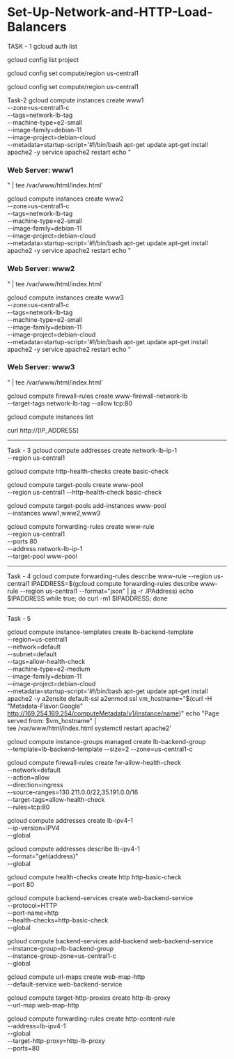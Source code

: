 # Set-Up-Network-and-HTTP-Load-Balancers

TASK - 1
gcloud auth list

gcloud config list project

gcloud config set compute/region us-central1

gcloud config set compute/region us-central1

Task-2
gcloud compute instances create www1 \
--zone=us-central1-c \
--tags=network-lb-tag \
--machine-type=e2-small \
--image-family=debian-11 \
--image-project=debian-cloud \
--metadata=startup-script='#!/bin/bash
apt-get update
apt-get install apache2 -y
service apache2 restart
echo "
<h3>Web Server: www1</h3>" | tee /var/www/html/index.html'

gcloud compute instances create www2 \
--zone=us-central1-c \
--tags=network-lb-tag \
--machine-type=e2-small \
--image-family=debian-11 \
--image-project=debian-cloud \
--metadata=startup-script='#!/bin/bash
apt-get update
apt-get install apache2 -y
service apache2 restart
echo "
<h3>Web Server: www2</h3>" | tee /var/www/html/index.html'

gcloud compute instances create www3 \
--zone=us-central1-c \
--tags=network-lb-tag \
--machine-type=e2-small \
--image-family=debian-11 \
--image-project=debian-cloud \
--metadata=startup-script='#!/bin/bash
apt-get update
apt-get install apache2 -y
service apache2 restart
echo "
<h3>Web Server: www3</h3>" | tee /var/www/html/index.html'

gcloud compute firewall-rules create www-firewall-network-lb \
--target-tags network-lb-tag --allow tcp:80

gcloud compute instances list

curl http://[IP_ADDRESS]
*********************************************************************
Task - 3
gcloud compute addresses create network-lb-ip-1 \
--region us-central1

gcloud compute http-health-checks create basic-check

gcloud compute target-pools create www-pool \
--region us-central1 --http-health-check basic-check

gcloud compute target-pools add-instances www-pool \
--instances www1,www2,www3

gcloud compute forwarding-rules create www-rule \
--region us-central1 \
--ports 80 \
--address network-lb-ip-1 \
--target-pool www-pool
*************************************************************************
Task - 4
gcloud compute forwarding-rules describe www-rule --region us-central1
IPADDRESS=$(gcloud compute forwarding-rules describe www-rule --region us-central1 --format="json" | jq -r .IPAddress)
echo $IPADDRESS
while true; do curl -m1 $IPADDRESS; done
**************************************************************************
Task - 5

gcloud compute instance-templates create lb-backend-template \
--region=us-central1 \
--network=default \
--subnet=default \
--tags=allow-health-check \
--machine-type=e2-medium \
--image-family=debian-11 \
--image-project=debian-cloud \
--metadata=startup-script='#!/bin/bash
apt-get update
apt-get install apache2 -y
a2ensite default-ssl
a2enmod ssl
vm_hostname="$(curl -H "Metadata-Flavor:Google" \
http://169.254.169.254/computeMetadata/v1/instance/name)"
echo "Page served from: $vm_hostname" | \
tee /var/www/html/index.html
systemctl restart apache2'

gcloud compute instance-groups managed create lb-backend-group \
--template=lb-backend-template --size=2 --zone=us-central1-c

gcloud compute firewall-rules create fw-allow-health-check \
--network=default \
--action=allow \
--direction=ingress \
--source-ranges=130.211.0.0/22,35.191.0.0/16 \
--target-tags=allow-health-check \
--rules=tcp:80

gcloud compute addresses create lb-ipv4-1 \
--ip-version=IPV4 \
--global

gcloud compute addresses describe lb-ipv4-1 \
--format="get(address)" \
--global

gcloud compute health-checks create http http-basic-check \
--port 80

gcloud compute backend-services create web-backend-service \
--protocol=HTTP \
--port-name=http \
--health-checks=http-basic-check \
--global

gcloud compute backend-services add-backend web-backend-service \
--instance-group=lb-backend-group \
--instance-group-zone=us-central1-c \
--global

gcloud compute url-maps create web-map-http \
--default-service web-backend-service

gcloud compute target-http-proxies create http-lb-proxy \
--url-map web-map-http

gcloud compute forwarding-rules create http-content-rule \
--address=lb-ipv4-1\
--global \
--target-http-proxy=http-lb-proxy \
--ports=80
